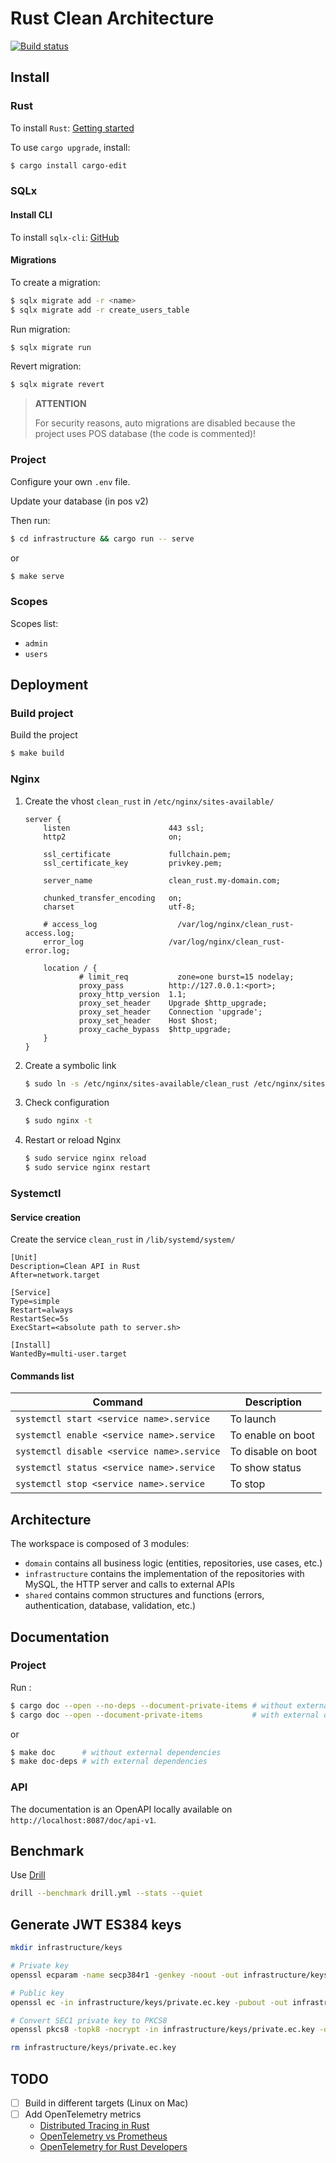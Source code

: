 # Rust Clean Architecture

[![Build status](https://github.com/fabienbellanger/backends-clean-architecture/actions/workflows/rust.yml/badge.svg?branch=main)](https://github.com/fabienbellanger/backends-clean-architecture/actions/workflows/rust.yml)

## Install

### Rust

To install `Rust`: [Getting started](https://www.rust-lang.org/learn/get-started)

To use `cargo upgrade`, install:

```bash
$ cargo install cargo-edit
```

### SQLx

#### Install CLI

To install `sqlx-cli`: [GitHub](https://github.com/launchbadge/sqlx/tree/main/sqlx-cli#install)

#### Migrations

To create a migration:

```bash
$ sqlx migrate add -r <name>
$ sqlx migrate add -r create_users_table
```

Run migration:

```bash
$ sqlx migrate run
```

Revert migration:

```bash
$ sqlx migrate revert
```

> **ATTENTION**
>
> For security reasons, auto migrations are disabled
> because the project uses POS database (the code is commented)!

### Project

Configure your own `.env` file.

Update your database (in pos v2)

Then run:

```bash
$ cd infrastructure && cargo run -- serve
```

or

```bash
$ make serve
```

### Scopes

Scopes list:
- `admin`
- `users`


## Deployment

### Build project

Build the project

```bash
$ make build
```

### Nginx

1. Create the vhost `clean_rust` in `/etc/nginx/sites-available/`

   ```
   server {
       listen                      443 ssl;
       http2                       on;

       ssl_certificate             fullchain.pem;
       ssl_certificate_key         privkey.pem;

       server_name                 clean_rust.my-domain.com;

       chunked_transfer_encoding   on;
       charset                     utf-8;

       # access_log                  /var/log/nginx/clean_rust-access.log;
       error_log                   /var/log/nginx/clean_rust-error.log;

       location / {
               # limit_req           zone=one burst=15 nodelay;
               proxy_pass          http://127.0.0.1:<port>;
               proxy_http_version  1.1;
               proxy_set_header    Upgrade $http_upgrade;
               proxy_set_header    Connection 'upgrade';
               proxy_set_header    Host $host;
               proxy_cache_bypass  $http_upgrade;
       }
   }
   ```

2. Create a symbolic link
   ```bash
   $ sudo ln -s /etc/nginx/sites-available/clean_rust /etc/nginx/sites-enabled/clean_rust
   ```
3. Check configuration
   ```bash
   $ sudo nginx -t
   ```
4. Restart or reload Nginx
   ```bash
   $ sudo service nginx reload
   $ sudo service nginx restart
   ```

### Systemctl

#### Service creation

Create the service `clean_rust` in `/lib/systemd/system/`

```
[Unit]
Description=Clean API in Rust
After=network.target

[Service]
Type=simple
Restart=always
RestartSec=5s
ExecStart=<absolute path to server.sh>

[Install]
WantedBy=multi-user.target
```

#### Commands list

| Command                                    | Description        |
|--------------------------------------------|--------------------|
| `systemctl start <service name>.service`   | To launch          |
| `systemctl enable <service name>.service`  | To enable on boot  |
| `systemctl disable <service name>.service` | To disable on boot |
| `systemctl status <service name>.service`  | To show status     |
| `systemctl stop <service name>.service`    | To stop            |

## Architecture

The workspace is composed of 3 modules:

- `domain` contains all business logic (entities, repositories, use cases, etc.)
- `infrastructure` contains the implementation of the repositories with MySQL, the HTTP server and calls to external APIs
- `shared` contains common structures and functions (errors, authentication, database, validation, etc.)

## Documentation

### Project

Run :

```bash
$ cargo doc --open --no-deps --document-private-items # without external dependencies
$ cargo doc --open --document-private-items           # with external dependencies
```

or

```bash
$ make doc      # without external dependencies
$ make doc-deps # with external dependencies
```

### API

The documentation is an OpenAPI locally available on `http://localhost:8087/doc/api-v1`.

## Benchmark

Use [Drill](https://github.com/fcsonline/drill)

```bash
drill --benchmark drill.yml --stats --quiet
```

## Generate JWT ES384 keys

```bash
mkdir infrastructure/keys

# Private key
openssl ecparam -name secp384r1 -genkey -noout -out infrastructure/keys/private.ec.key

# Public key
openssl ec -in infrastructure/keys/private.ec.key -pubout -out infrastructure/keys/public.ec.pem

# Convert SEC1 private key to PKCS8
openssl pkcs8 -topk8 -nocrypt -in infrastructure/keys/private.ec.key -out infrastructure/keys/private.ec.pem

rm infrastructure/keys/private.ec.key
```

## TODO

- [ ] Build in different targets (Linux on Mac)
- [ ] Add OpenTelemetry metrics
    - [Distributed Tracing in Rust](https://medium.com/netwo/distributed-tracing-in-rust-b8eb2af3aff4)
    - [OpenTelemetry vs Prometheus](https://signoz.io/blog/opentelemetry-vs-prometheus/)
    - [OpenTelemetry for Rust Developers](https://www.youtube.com/watch?v=JNZoo_8XeaE)

